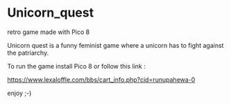 # Unicorn_quest
retro game made with Pico 8

Unicorn quest is a funny feminist game where a unicorn has to fight against the patriarchy.

To run the game install Pico 8 or follow this link :

https://www.lexaloffle.com/bbs/cart_info.php?cid=runupahewa-0

enjoy ;-)

